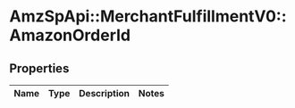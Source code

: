 # AmzSpApi::MerchantFulfillmentV0::AmazonOrderId

## Properties
Name | Type | Description | Notes
------------ | ------------- | ------------- | -------------

